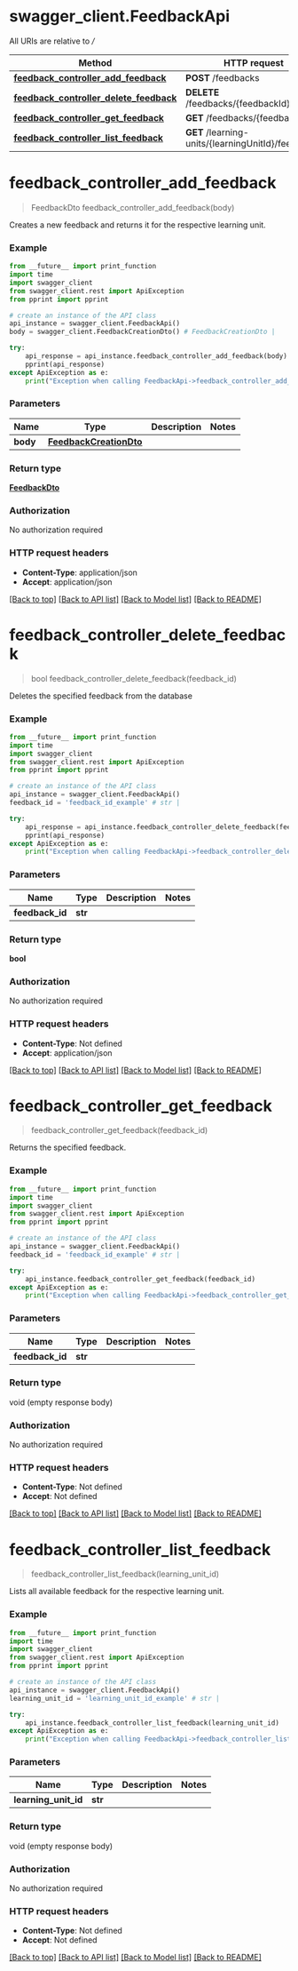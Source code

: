 # swagger_client.FeedbackApi

All URIs are relative to */*

Method | HTTP request | Description
------------- | ------------- | -------------
[**feedback_controller_add_feedback**](FeedbackApi.md#feedback_controller_add_feedback) | **POST** /feedbacks | 
[**feedback_controller_delete_feedback**](FeedbackApi.md#feedback_controller_delete_feedback) | **DELETE** /feedbacks/{feedbackId} | 
[**feedback_controller_get_feedback**](FeedbackApi.md#feedback_controller_get_feedback) | **GET** /feedbacks/{feedbackId} | 
[**feedback_controller_list_feedback**](FeedbackApi.md#feedback_controller_list_feedback) | **GET** /learning-units/{learningUnitId}/feedbacks | 

# **feedback_controller_add_feedback**
> FeedbackDto feedback_controller_add_feedback(body)



Creates a new feedback and returns it for the respective learning unit.

### Example
```python
from __future__ import print_function
import time
import swagger_client
from swagger_client.rest import ApiException
from pprint import pprint

# create an instance of the API class
api_instance = swagger_client.FeedbackApi()
body = swagger_client.FeedbackCreationDto() # FeedbackCreationDto | 

try:
    api_response = api_instance.feedback_controller_add_feedback(body)
    pprint(api_response)
except ApiException as e:
    print("Exception when calling FeedbackApi->feedback_controller_add_feedback: %s\n" % e)
```

### Parameters

Name | Type | Description  | Notes
------------- | ------------- | ------------- | -------------
 **body** | [**FeedbackCreationDto**](FeedbackCreationDto.md)|  | 

### Return type

[**FeedbackDto**](FeedbackDto.md)

### Authorization

No authorization required

### HTTP request headers

 - **Content-Type**: application/json
 - **Accept**: application/json

[[Back to top]](#) [[Back to API list]](../README.md#documentation-for-api-endpoints) [[Back to Model list]](../README.md#documentation-for-models) [[Back to README]](../README.md)

# **feedback_controller_delete_feedback**
> bool feedback_controller_delete_feedback(feedback_id)



Deletes the specified feedback from the database

### Example
```python
from __future__ import print_function
import time
import swagger_client
from swagger_client.rest import ApiException
from pprint import pprint

# create an instance of the API class
api_instance = swagger_client.FeedbackApi()
feedback_id = 'feedback_id_example' # str | 

try:
    api_response = api_instance.feedback_controller_delete_feedback(feedback_id)
    pprint(api_response)
except ApiException as e:
    print("Exception when calling FeedbackApi->feedback_controller_delete_feedback: %s\n" % e)
```

### Parameters

Name | Type | Description  | Notes
------------- | ------------- | ------------- | -------------
 **feedback_id** | **str**|  | 

### Return type

**bool**

### Authorization

No authorization required

### HTTP request headers

 - **Content-Type**: Not defined
 - **Accept**: application/json

[[Back to top]](#) [[Back to API list]](../README.md#documentation-for-api-endpoints) [[Back to Model list]](../README.md#documentation-for-models) [[Back to README]](../README.md)

# **feedback_controller_get_feedback**
> feedback_controller_get_feedback(feedback_id)



Returns the specified feedback.

### Example
```python
from __future__ import print_function
import time
import swagger_client
from swagger_client.rest import ApiException
from pprint import pprint

# create an instance of the API class
api_instance = swagger_client.FeedbackApi()
feedback_id = 'feedback_id_example' # str | 

try:
    api_instance.feedback_controller_get_feedback(feedback_id)
except ApiException as e:
    print("Exception when calling FeedbackApi->feedback_controller_get_feedback: %s\n" % e)
```

### Parameters

Name | Type | Description  | Notes
------------- | ------------- | ------------- | -------------
 **feedback_id** | **str**|  | 

### Return type

void (empty response body)

### Authorization

No authorization required

### HTTP request headers

 - **Content-Type**: Not defined
 - **Accept**: Not defined

[[Back to top]](#) [[Back to API list]](../README.md#documentation-for-api-endpoints) [[Back to Model list]](../README.md#documentation-for-models) [[Back to README]](../README.md)

# **feedback_controller_list_feedback**
> feedback_controller_list_feedback(learning_unit_id)



Lists all available feedback for the respective learning unit.

### Example
```python
from __future__ import print_function
import time
import swagger_client
from swagger_client.rest import ApiException
from pprint import pprint

# create an instance of the API class
api_instance = swagger_client.FeedbackApi()
learning_unit_id = 'learning_unit_id_example' # str | 

try:
    api_instance.feedback_controller_list_feedback(learning_unit_id)
except ApiException as e:
    print("Exception when calling FeedbackApi->feedback_controller_list_feedback: %s\n" % e)
```

### Parameters

Name | Type | Description  | Notes
------------- | ------------- | ------------- | -------------
 **learning_unit_id** | **str**|  | 

### Return type

void (empty response body)

### Authorization

No authorization required

### HTTP request headers

 - **Content-Type**: Not defined
 - **Accept**: Not defined

[[Back to top]](#) [[Back to API list]](../README.md#documentation-for-api-endpoints) [[Back to Model list]](../README.md#documentation-for-models) [[Back to README]](../README.md)

